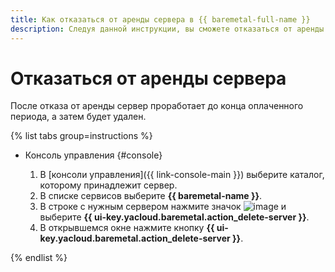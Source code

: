 ```yaml
---
title: Как отказаться от аренды сервера в {{ baremetal-full-name }}
description: Следуя данной инструкции, вы сможете отказаться от аренды сервера в {{ baremetal-full-name }}.
---
```


# Отказаться от аренды сервера

После отказа от аренды сервер проработает до конца оплаченного периода, а затем будет удален.

{% list tabs group=instructions %}

- Консоль управления {#console}

  1. В [консоли управления]({{ link-console-main }}) выберите каталог, которому принадлежит сервер.
  1. В списке сервисов выберите **{{ baremetal-name }}**.
  1. В строке с нужным сервером нажмите значок ![image](../../../_assets/console-icons/ellipsis.svg) и выберите **{{ ui-key.yacloud.baremetal.action_delete-server }}**.
  1. В открывшемся окне нажмите кнопку **{{ ui-key.yacloud.baremetal.action_delete-server }}**.

{% endlist %}
